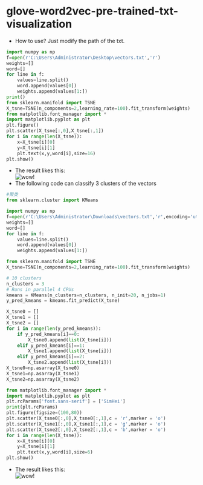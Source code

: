 # glove-word2vec-pre-trained-txt-visualization
* How to use? Just modify the path of the txt.  
```python
import numpy as np
f=open(r'C:\Users\Administrator\Desktop\vectors.txt','r')
weights=[]
word=[]
for line in f:
    values=line.split()
    word.append(values[0])
    weights.append(values[1:])
print()
from sklearn.manifold import TSNE
X_tsne=TSNE(n_components=2,learning_rate=100).fit_transform(weights)
from matplotlib.font_manager import *
import matplotlib.pyplot as plt
plt.figure()
plt.scatter(X_tsne[:,0],X_tsne[:,1])
for i in range(len(X_tsne)):
    x=X_tsne[i][0]
    y=X_tsne[i][1]
    plt.text(x,y,word[i],size=16)
plt.show()
```
* The result likes this:  
![wow!](https://github.com/16673161214/glove-word2vec-pre-trained-txt-visualization/blob/master/gloveresult.jpg)
* The following code can classify 3 clusters of the vectors
```python
#聚类
from sklearn.cluster import KMeans

import numpy as np
f=open(r'C:\Users\Administrator\Downloads\vectors.txt','r',encoding='utf-8')
weights=[]
word=[]
for line in f:
    values=line.split()
    word.append(values[0])
    weights.append(values[1:])

from sklearn.manifold import TSNE
X_tsne=TSNE(n_components=2,learning_rate=100).fit_transform(weights)

# 10 clusters
n_clusters = 3
# Runs in parallel 4 CPUs
kmeans = KMeans(n_clusters=n_clusters, n_init=20, n_jobs=1)
y_pred_kmeans = kmeans.fit_predict(X_tsne)

X_tsne0 = []
X_tsne1 = []
X_tsne2 = []
for i in range(len(y_pred_kmeans)):
    if y_pred_kmeans[i]==0:
        X_tsne0.append(list(X_tsne[i]))
    elif y_pred_kmeans[i]==1:
        X_tsne1.append(list(X_tsne[i]))
    elif y_pred_kmeans[i]==2:
        X_tsne2.append(list(X_tsne[i]))
X_tsne0=np.asarray(X_tsne0)
X_tsne1=np.asarray(X_tsne1)
X_tsne2=np.asarray(X_tsne2)

from matplotlib.font_manager import *
import matplotlib.pyplot as plt
plt.rcParams['font.sans-serif'] = ['SimHei']
print(plt.rcParams)
plt.figure(figsize=(100,80))
plt.scatter(X_tsne0[:,0],X_tsne0[:,1],c = 'r',marker = 'o')
plt.scatter(X_tsne1[:,0],X_tsne1[:,1],c = 'g',marker = 'o')
plt.scatter(X_tsne2[:,0],X_tsne2[:,1],c = 'b',marker = 'o')
for i in range(len(X_tsne)):
    x=X_tsne[i][0]
    y=X_tsne[i][1]
    plt.text(x,y,word[i],size=6)
plt.show()
```
* The result likes this:  
![wow!](https://github.com/16673161214/glove-word2vec-pre-trained-txt-visualization/blob/master/glove_cluster.jpg)
